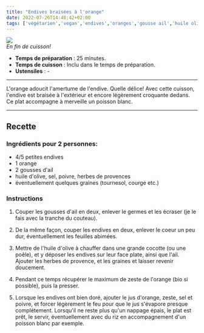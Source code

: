 ```yaml
---
title: "Endives braisées à l'orange"
date: 2022-07-26T14:48:42+02:00
tags: ['végétarien','vegan','endives','oranges','gousse ail','huile olive','herbes provence','poisson']
---
```


![](/pictures/endives_braisees.jpeg)<br>
*En fin de cuisson!*

- **Temps de préparation** : 25 minutes.
- **Temps de cuisson** : Inclu dans le temps de préparation.
- **Ustensiles** : -

---

L'orange adoucit l'amertume de l'endive. Quelle délice! Avec cette cuisson, l'endive est braisée à l'extérieur et encore légèrement croquante dedans. Ce plat accompagne à merveille un poisson blanc.

---

## Recette

### Ingrédients pour 2 personnes:

- 4/5 petites endives
- 1 orange
- 2 gousses d'ail
- huile d'olive, sel, poivre, herbes de provences
- éventuellement quelques graines (tournesol, courge etc.)

### Instructions

1. Couper les gousses d'ail en deux, enlever le germes et les écraser (je le fais avec la tranche du couteau).

2. De la même façon, couper les endives en deux, enlever le coeur un peu dur, éventuellement les feuilles abimées.

3. Mettre de l'huile d'olive à chauffer dans une grande cocotte (ou une poêle), et y déposer les endives sur leur face plate, ainsi que l'ail. Ajouter les herbes de provence, et les graines et laisser revenir doucement.

4. Pendant ce temps récupérer le maximum de zeste de l'orange (bio si possible), puis la presser.

5. Lorsque les endives ont bien doré, ajouter le jus d'orange, zeste, sel et poivre, et forcer légèrement le feu pour que le jus s'évapore presque complétement. Lorsqu'il ne reste plus qu'un nappage épais, le plat est prêt, le servir, éventuellement avec du riz en accompagnement d'un poisson blanc par exemple.






